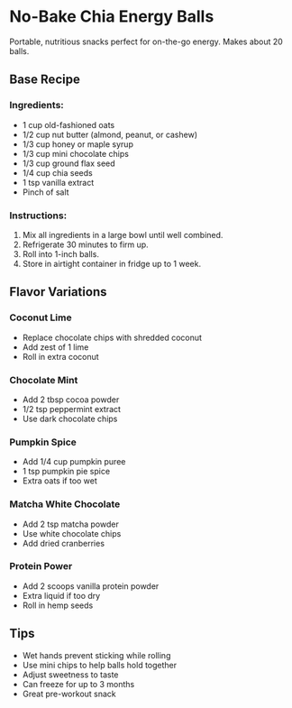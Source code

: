 # No-Bake Chia Energy Balls

Portable, nutritious snacks perfect for on-the-go energy. Makes about 20 balls.

## Base Recipe

### Ingredients:
- 1 cup old-fashioned oats
- 1/2 cup nut butter (almond, peanut, or cashew)
- 1/3 cup honey or maple syrup
- 1/3 cup mini chocolate chips
- 1/3 cup ground flax seed
- 1/4 cup chia seeds
- 1 tsp vanilla extract
- Pinch of salt

### Instructions:
1. Mix all ingredients in a large bowl until well combined.
2. Refrigerate 30 minutes to firm up.
3. Roll into 1-inch balls.
4. Store in airtight container in fridge up to 1 week.

## Flavor Variations

### Coconut Lime
- Replace chocolate chips with shredded coconut
- Add zest of 1 lime
- Roll in extra coconut

### Chocolate Mint
- Add 2 tbsp cocoa powder
- 1/2 tsp peppermint extract
- Use dark chocolate chips

### Pumpkin Spice
- Add 1/4 cup pumpkin puree
- 1 tsp pumpkin pie spice
- Extra oats if too wet

### Matcha White Chocolate
- Add 2 tsp matcha powder
- Use white chocolate chips
- Add dried cranberries

### Protein Power
- Add 2 scoops vanilla protein powder
- Extra liquid if too dry
- Roll in hemp seeds

## Tips

- Wet hands prevent sticking while rolling
- Use mini chips to help balls hold together
- Adjust sweetness to taste
- Can freeze for up to 3 months
- Great pre-workout snack